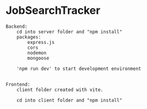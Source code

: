 # JobSearchTracker

    Backend:
        cd into server folder and "npm install"
        packages:
            express.js
            cors
            nodemon
            mongoose

        'npm run dev' to start development environment


    Frontend:
        client folder created with vite.

        cd into client folder and "npm install"
